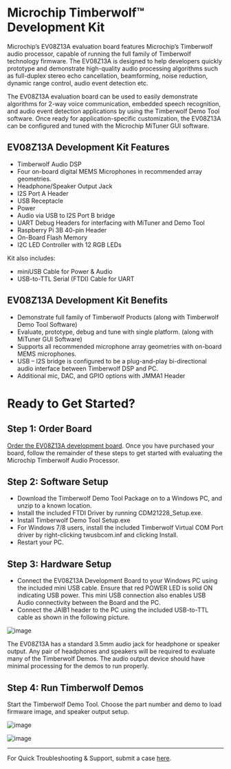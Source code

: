 # **Microchip Timberwolf™ Development Kit**   

Microchip’s EV08Z13A evaluation board features Microchip’s Timberwolf audio processor, capable of running the full family of Timberwolf technology firmware. The EV08Z13A is designed to help developers quickly prototype and demonstrate high-quality audio processing algorithms such as full-duplex stereo echo cancellation, beamforming, noise reduction, dynamic range control, audio event detection etc.

The EV08Z13A evaluation board can be used to easily demonstrate algorithms for 2-way voice communication, embedded speech recognition, and audio event detection applications by using the Timberwolf Demo Tool software. Once ready for application-specific customization, the EV08Z13A can be configured and tuned with the Microchip MiTuner GUI software.


## EV08Z13A Development Kit Features
-	Timberwolf Audio DSP 
-	Four on-board digital MEMS Microphones in recommended array geometries.
-	Headphone/Speaker Output Jack
-	I2S Port A Header
-	USB Receptacle
-	Power
-	Audio via USB to I2S Port B bridge
-	UART Debug Headers for interfacing with MiTuner and Demo Tool
-	Raspberry Pi 3B 40-pin Header
-	On-Board Flash Memory
-	I2C LED Controller with 12 RGB LEDs

Kit also includes:
-	miniUSB Cable for Power & Audio
-	USB-to-TTL Serial (FTDI) Cable for UART

## EV08Z13A Development Kit Benefits
-	Demonstrate full family of Timberwolf Products (along with Timberwolf Demo Tool Software)
-	Evaluate, prototype, debug and tune with single platform. (along with MiTuner GUI Software)
-	Supports all recommended microphone array geometries with on-board MEMS microphones.
-	USB – I2S bridge is configured to be a plug-and-play bi-directional audio interface between Timberwolf DSP and PC. 
-	Additional mic, DAC, and GPIO options with JMMA1 Header

# Ready to Get Started?

## Step 1: Order Board 
[Order the EV08Z13A development board](https://www.microchip.com/DevelopmentTools/ProductDetails/PartNO/EV08Z13A). Once you have purchased your board, follow the remainder of these steps to get started with evaluating the Microchip Timberwolf Audio Processor.  

## Step 2: Software Setup
-	Download the Timberwolf Demo Tool Package on to a Windows PC, and unzip to a known location.
-	Install the included FTDI Driver by running CDM21228_Setup.exe.
-	Install Timberwolf Demo Tool Setup.exe 
-	For Windows 7/8 users, install the included Timberwolf Virtual COM Port driver by right-clicking twusbcom.inf and clicking Install.
-	Restart your PC. 

## Step 3: Hardware Setup
-	Connect the EV08Z13A Development Board to your Windows PC using the included mini USB cable. Ensure that red POWER LED is solid ON indicating USB power. This mini USB connection also enables USB Audio connectivity between the Board and the PC. 
-	Connect the JAIB1 header to the PC using the included USB-to-TTL cable as shown in the following picture. 

![image](https://user-images.githubusercontent.com/26750703/86989971-339ae880-c161-11ea-9c91-9a89fdc5a100.png)
 
The EV08Z13A has a standard 3.5mm audio jack for headphone or speaker output. Any pair of headphones and speakers will be required to evaluate many of the Timberwolf Demos. The audio output device should have minimal processing for the demos to run properly. 

## Step 4: Run Timberwolf Demos 
Start the Timberwolf Demo Tool. Choose the part number and demo to load firmware image, and speaker output setup. 

![image](https://user-images.githubusercontent.com/26750703/86989991-3d245080-c161-11ea-96a8-78c4ea549681.png)

![image](https://user-images.githubusercontent.com/26750703/86990003-41e90480-c161-11ea-8ab7-15acfc8900fe.png)

---
For Quick Troubleshooting & Support, submit a case [here](https://microchipsupport.force.com/s/article/How-to-submit-a-case). 
